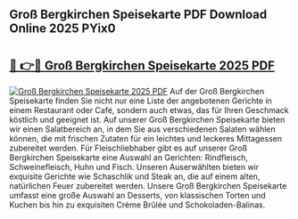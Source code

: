 ## Groß Bergkirchen Speisekarte PDF Download Online 2025 PYix0

# <h2><a href="http://gccg0m.nevu.top/?p=Gro%c3%9f+Bergkirchen+Speisekarte">🔗 👉🔴 Groß Bergkirchen Speisekarte 2025 PDF</a></h2>

[![Groß Bergkirchen Speisekarte 2025 PDF](https://i.imgur.com/dBaPXMq.png)](http://gccg0m.nevu.top/?p=Gro%c3%9f+Bergkirchen+Speisekarte)
Auf der Groß Bergkirchen Speisekarte finden Sie nicht nur eine Liste der angebotenen Gerichte in einem Restaurant oder Café, sondern auch etwas, das für Ihren Geschmack köstlich und geeignet ist. Auf unserer Groß Bergkirchen Speisekarte bieten wir einen Salatbereich an, in dem Sie aus verschiedenen Salaten wählen können, die mit frischen Zutaten für ein leichtes und leckeres Mittagessen zubereitet werden. Für Fleischliebhaber gibt es auf unserer Groß Bergkirchen Speisekarte eine Auswahl an Gerichten: Rindfleisch, Schweinefleisch, Huhn und Fisch. Unseren Auserwählten bieten wir exquisite Gerichte wie Schaschlik und Steak an, die auf einem alten, natürlichen Feuer zubereitet werden. Unsere Groß Bergkirchen Speisekarte umfasst eine große Auswahl an Desserts, von klassischen Torten und Kuchen bis hin zu exquisiten Crème Brûlée und Schokoladen-Balinas.
